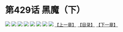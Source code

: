 # 第429话 黑魔（下）
![](https://mhpic.xiaomingtaiji.net/comic/D/斗破苍穹拆分版/429话/1.jpg-zymk.middle.webp)
![](https://mhpic.xiaomingtaiji.net/comic/D/斗破苍穹拆分版/429话/2.jpg-zymk.middle.webp)
![](https://mhpic.xiaomingtaiji.net/comic/D/斗破苍穹拆分版/429话/3.jpg-zymk.middle.webp)
![](https://mhpic.xiaomingtaiji.net/comic/D/斗破苍穹拆分版/429话/4.jpg-zymk.middle.webp)
![](https://mhpic.xiaomingtaiji.net/comic/D/斗破苍穹拆分版/429话/5.jpg-zymk.middle.webp)
![](https://mhpic.xiaomingtaiji.net/comic/D/斗破苍穹拆分版/429话/6.jpg-zymk.middle.webp)
![](https://mhpic.xiaomingtaiji.net/comic/D/斗破苍穹拆分版/429话/7.jpg-zymk.middle.webp)
![](https://mhpic.xiaomingtaiji.net/comic/D/斗破苍穹拆分版/429话/8.jpg-zymk.middle.webp)
[【上一章】](./428.md)
[【目录】](./READMD.md)
[【下一章】](./430.md)
